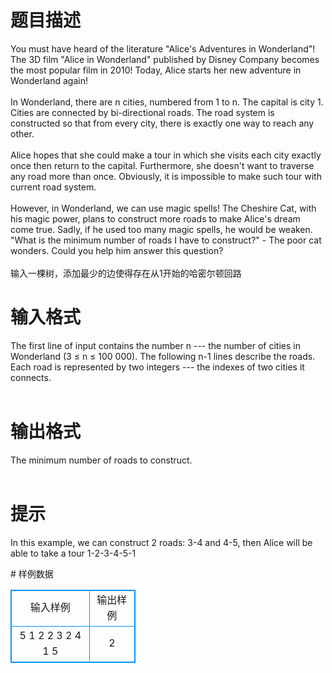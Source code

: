 # 

 
 # 题目描述 
<p>
You must have heard of the literature "Alice's Adventures in Wonderland"! The 3D film "Alice in Wonderland" published by Disney Company becomes the most popular film in 2010! Today, Alice starts her new adventure in Wonderland again!<br><br>In Wonderland, there are n cities, numbered from 1 to n. The capital is city 1. Cities are connected by bi-directional roads. The road system is constructed so that from every city, there is exactly one way to reach any other. <br><br>Alice hopes that she could make a tour in which she visits each city exactly once then return to the capital. Furthermore, she doesn't want to traverse any road more than once. Obviously, it is impossible to make such tour with current road system.<br><br>However, in Wonderland, we can use magic spells! The Cheshire Cat, with his magic power, plans to construct more roads to make Alice's dream come true. Sadly, if he used too many magic spells, he would be weaken. "What is the minimum number of roads I have to construct?" - The poor cat wonders. Could you help him answer this question?<br><br>输入一棵树，添加最少的边使得存在从1开始的哈密尔顿回路</p> 

 
 # 输入格式 
<p>
The first line of input contains the number n --- the number of cities in Wonderland (3 ≤ n ≤ 100 000). The following n-1 lines describe the roads. Each road is represented by two integers --- the indexes of two cities it connects.<br><br></p> 

 
 # 输出格式 
<p>
The minimum number of roads to construct. <br><br></p> 

 
 # 提示 
<p>
In this example, we can construct 2 roads: 3-4 and 4-5, then Alice will be able to take a tour 1-2-3-4-5-1 <br></p> 
# 样例数据
<style>
        table,table tr th, table tr td { border:1px solid #0094ff; }
        table { width: 200px; min-height: 25px; line-height: 25px; text-align: center; border-collapse: collapse;}   
    </style>
<table>
	<tr>
		<td>输入样例</td>
		<td>输出样例</td>
	</tr>
<tr><td>5
1 2
2 3
2 4
1 5

</td><td>2</td></tr></table>
